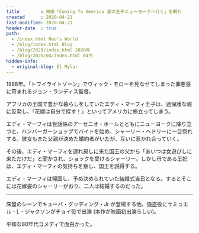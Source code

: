 ```yaml
---
title        : 映画「Coming To America 星の王子ニューヨークへ行く」を観た
created      : 2020-04-21
last-modified: 2020-04-21
header-date  : true
path:
  - /index.html Neo's World
  - /blog/index.html Blog
  - /blog/2020/index.html 2020年
  - /blog/2020/04/index.html 04月
hidden-info:
  - original-blog: El Mylar
---
```


1988年。「トワイライトゾーン」でヴィック・モローを死なせてしまった罪悪感に苛まれるジョン・ランディス監督。

アフリカの王国で豊かな暮らしをしていたエディ・マーフィ王子は、過保護な親に反発し、「花嫁は自分で探す！」といってアメリカに旅立ってしまう。

エディ・マーフィは世話係のアーセニオ・ホールとともにニューヨークに降り立つと、ハンバーガーショップでバイトを始め、シャーリー・ヘドリーに一目惚れする。彼女もまた父親が決めた婚約者がいたが、互いに惹かれ合っていく。

その後、エディ・マーフィを連れ戻しに来た国王の父から「あいつは女遊びしに来ただけだ」と聞かされ、ショックを受けるシャーリー。しかし母である王妃は、エディ・マーフィの気持ちを察し、国王を説得する。

エディ・マーフィは帰国し、予め決められていた結婚式当日となる。するとそこには花嫁姿のシャーリーがおり、二人は結婚するのだった。

---

床屋のシーンでキューバ・グッディング・Jr が登場する他、強盗役にサミュエル・L・ジャクソンがチョイ役で出演 (本作が映画初出演らしい)。

平和な80年代コメディで面白かった。
